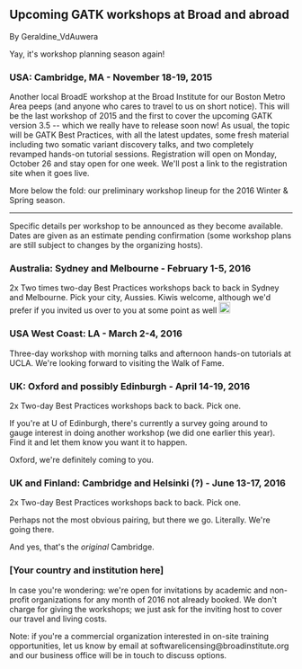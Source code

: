 ## Upcoming GATK workshops at Broad and abroad

By Geraldine_VdAuwera

<p>Yay, it's workshop planning season again!</p>

<h3>USA: Cambridge, MA - November 18-19, 2015</h3>

<p>Another local BroadE workshop at the Broad Institute for our Boston Metro Area peeps (and anyone who cares to travel to us on short notice). This will be the last workshop of 2015 and the first to cover the upcoming GATK version 3.5 -- which we really have to release soon now! As usual, the topic will be GATK Best Practices, with all the latest updates, some fresh material including two somatic variant discovery talks, and two completely revamped hands-on tutorial sessions. Registration will open on Monday, October 26 and stay open for one week. We'll post a link to the registration site when it goes live.</p>

<p>More below the fold: our preliminary workshop lineup for the 2016 Winter &amp; Spring season.</p>

<hr></hr><p>Specific details per workshop to be announced as they become available. Dates are given as an estimate pending confirmation (some workshop plans are still subject to changes by the organizing hosts).</p>

<h3>Australia: Sydney and Melbourne - February 1-5, 2016</h3>

<p>2x Two times two-day Best Practices workshops back to back in Sydney and Melbourne. Pick your city, Aussies. Kiwis welcome, although we'd prefer if you invited us over to you at some point as well <img class="emoji" src="https://gatkforums.broadinstitute.org/resources/emoji/wink.png" title=";)" alt=";)" height="20"></img></p>

<h3>USA West Coast: LA - March 2-4, 2016</h3>

<p>Three-day workshop with morning talks and afternoon hands-on tutorials at UCLA. We're looking forward to visiting the Walk of Fame.</p>

<h3>UK: Oxford and possibly Edinburgh - April 14-19, 2016</h3>

<p>2x Two-day Best Practices workshops back to back. Pick one.</p>

<p>If you're at U of Edinburgh, there's currently a survey going around to gauge interest in doing another workshop (we did one earlier this year). Find it and let them know you want it to happen.</p>

<p>Oxford, we're definitely coming to you.</p>

<h3>UK and Finland: Cambridge and Helsinki (?) - June 13-17, 2016</h3>

<p>2x Two-day Best Practices workshops back to back. Pick one.</p>

<p>Perhaps not the most obvious pairing, but there we go. Literally. We're going there.</p>

<p>And yes, that's the <em>original</em> Cambridge.</p>

<h3>[Your country and institution here]</h3>

<p>In case you're wondering: we're open for invitations by academic and non-profit organizations for any month of 2016 not already booked. We don't charge for giving the workshops; we just ask for the inviting host to cover our travel and living costs.</p>

<p>Note: if you're a commercial organization interested in on-site training opportunities, let us know by email at softwarelicensing@broadinstitute.org and our business office will be in touch to discuss options.</p>
